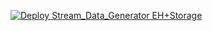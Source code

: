 [![Deploy Stream_Data_Generator EH+Storage](https://azuredeploy.net/deploybutton.png)](https://portal.azure.com/#create/Microsoft.Template/uri/https%3A%2F%2Fraw%2Egithubusercontent%2Ecom%2F44r555%2Fpub%2Fmaster%2FStreamDataGenerator%5FEventHub%5FStorage%2Ejson
)
